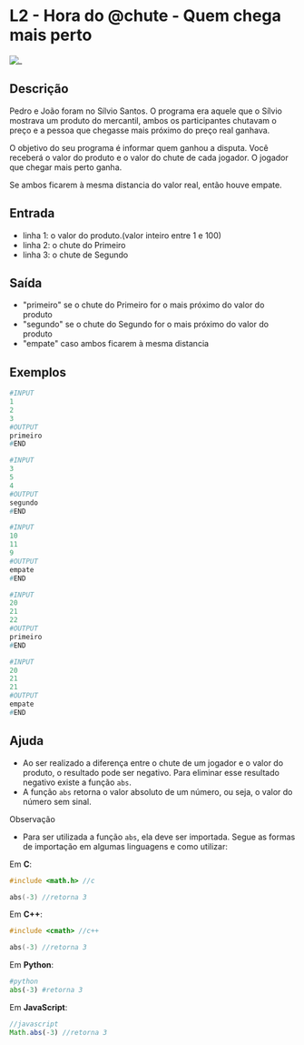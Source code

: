 # L2 - Hora do @chute - Quem chega mais perto

![_](cover.jpg)

## Descrição

Pedro e João foram no Sílvio Santos. O programa era aquele que o Sílvio mostrava um produto do mercantil, ambos os participantes chutavam o preço e a pessoa que chegasse mais próximo do preço real ganhava.

O objetivo do seu programa é informar quem ganhou a disputa. Você receberá o valor do produto e o valor do chute de cada jogador. O jogador que chegar mais perto ganha.

Se ambos ficarem à mesma distancia do valor real, então houve empate.

## Entrada

* linha 1: o valor do produto.(valor inteiro entre 1 e 100)
* linha 2: o chute do Primeiro
* linha 3: o chute de Segundo

## Saída

* "primeiro" se o chute do Primeiro for o mais próximo do valor do produto
* "segundo" se o chute do Segundo for o mais próximo do valor do produto
* "empate" caso ambos ficarem à mesma distancia

## Exemplos

``` py
#INPUT
1
2
3
#OUTPUT
primeiro
#END

#INPUT
3
5
4
#OUTPUT
segundo
#END

#INPUT
10
11
9
#OUTPUT
empate
#END

#INPUT
20
21
22
#OUTPUT
primeiro
#END

#INPUT
20
21
21
#OUTPUT
empate
#END
```

## Ajuda

* Ao ser realizado a diferença entre o chute de um jogador e o valor do produto, o resultado pode ser negativo. Para eliminar esse resultado negativo existe a função `abs`.
* A função `abs` retorna o valor absoluto de um número, ou seja, o valor do número sem sinal.

Observação

* Para ser utilizada a função `abs`, ela deve ser importada. Segue as formas de importação em algumas linguagens e como utilizar:

Em **C**:

```c
#include <math.h> //c

abs(-3) //retorna 3
```

Em **C++**:

```c++
#include <cmath> //c++

abs(-3) //retorna 3
```

Em **Python**:

```python
#python
abs(-3) #retorna 3
```

Em **JavaScript**:

```javascript
//javascript 
Math.abs(-3) //retorna 3
```
